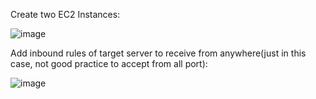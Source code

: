 Create two EC2 Instances:

![image](https://github.com/riddhim/ansible-install-grafana-prometheus-node_exporter/assets/46811067/4d19a3b7-f0cd-4fb7-a4f7-3f0743b0e9c2)

Add inbound rules of target server to receive from anywhere(just in this case, not good practice to accept from all port):

![image](https://github.com/riddhim/ansible-install-grafana-prometheus-node_exporter/assets/46811067/96415987-42cc-47c2-80e4-3c6e5f96cd1b)
